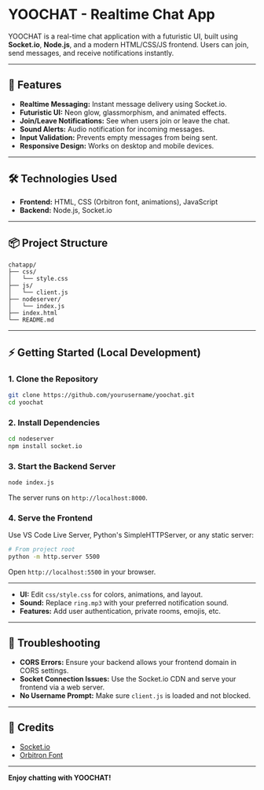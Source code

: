 # YOOCHAT - Realtime Chat App

YOOCHAT is a real-time chat application with a futuristic UI, built using **Socket.io**, **Node.js**, and a modern HTML/CSS/JS frontend. Users can join, send messages, and receive notifications instantly.

---

## 🚀 Features

- **Realtime Messaging:** Instant message delivery using Socket.io.
- **Futuristic UI:** Neon glow, glassmorphism, and animated effects.
- **Join/Leave Notifications:** See when users join or leave the chat.
- **Sound Alerts:** Audio notification for incoming messages.
- **Input Validation:** Prevents empty messages from being sent.
- **Responsive Design:** Works on desktop and mobile devices.

---

## 🛠️ Technologies Used

- **Frontend:** HTML, CSS (Orbitron font, animations), JavaScript
- **Backend:** Node.js, Socket.io


---

## 📦 Project Structure

```
chatapp/
├── css/
│   └── style.css
├── js/
│   └── client.js
├── nodeserver/
│   └── index.js
├── index.html
└── README.md
```

---

## ⚡ Getting Started (Local Development)

### 1. Clone the Repository

```bash
git clone https://github.com/yourusername/yoochat.git
cd yoochat
```

### 2. Install Dependencies

```bash
cd nodeserver
npm install socket.io
```

### 3. Start the Backend Server

```bash
node index.js
```
The server runs on `http://localhost:8000`.

### 4. Serve the Frontend

Use VS Code Live Server, Python's SimpleHTTPServer, or any static server:

```bash
# From project root
python -m http.server 5500
```
Open `http://localhost:5500` in your browser.

---


- **UI:** Edit `css/style.css` for colors, animations, and layout.
- **Sound:** Replace `ring.mp3` with your preferred notification sound.
- **Features:** Add user authentication, private rooms, emojis, etc.

---

## 🧩 Troubleshooting

- **CORS Errors:** Ensure your backend allows your frontend domain in CORS settings.
- **Socket Connection Issues:** Use the Socket.io CDN and serve your frontend via a web server.
- **No Username Prompt:** Make sure `client.js` is loaded and not blocked.

---


## 🙏 Credits

- [Socket.io](https://socket.io/)
- [Orbitron Font](https://fonts.google.com/specimen/Orbitron)
---

**Enjoy chatting with YOOCHAT!**
